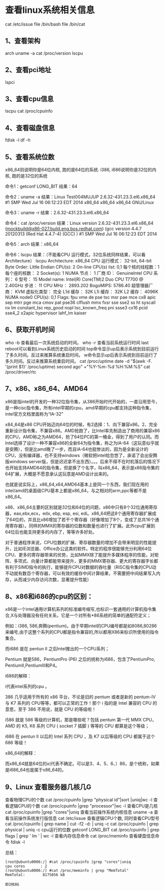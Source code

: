 # 查看linux系统相关信息

cat /etc/issue
file /bin/bash
file /bin/cat

## 1、查看架构
arch
uname -a
cat /proc/version
lscpu

## 2、查看pci地址
lspci

## 3、查看cpu信息
lscpu
cat /proc/cpuinfo

## 4、查看磁盘信息
fdisk -l
df -h

## 5、查看系统位数
x86_64则说明你是64位内核, 跑的是64位的系统.
i386, i686说明你是32位的内核, 跑的是32位的系统

命令1：getconf LONG_BIT
结果：64

命令2：uname -a
结果：Linux Test004MUJUP 2.6.32-431.23.3.el6.x86_64 #1 SMP Wed Jul 16 06:12:23 EDT 2014 x86_64 x86_64 x86_64 GNU/Linux

命令3：uname -r
结果：2.6.32-431.23.3.el6.x86_64

命令4：cat /proc/version
结果：Linux version 2.6.32-431.23.3.el6.x86_64 (mockbuild@x86-027.build.eng.bos.redhat.com) (gcc version 4.4.7 20120313 (Red Hat 4.4.7-4) (GCC) ) #1 SMP Wed Jul 16 06:12:23 EDT 2014

命令5：arch
结果：x86_64

命令6：lscpu
结果：（不能看CPU 运行模式，32位系统同样结果，可以看Architecture）
lscpu
Architecture:          x86_64
CPU 运行模式：    32-bit, 64-bit
Byte Order:            Little Endian
CPU(s):                2
On-line CPU(s) list:   0,1
每个核的线程数：1
每个座的核数：  2
Socket(s):             1
NUMA 节点：         1
厂商 ID：           GenuineIntel
CPU 系列：          6
型号：              15
Model name:            Intel(R) Core(TM)2 Duo CPU     T7700  @ 2.40GHz
步进：              11
CPU MHz：             2893.202
BogoMIPS:              5786.40
超管理器厂商：  KVM
虚拟化类型：     完全
L1d 缓存：          32K
L1i 缓存：          32K
L2 缓存：           4096K
NUMA node0 CPU(s):     0,1
Flags:                 fpu vme de pse tsc msr pae mce cx8 apic sep mtrr pge mca cmov pat pse36 clflush mmx fxsr sse sse2 ss ht syscall nx lm constant_tsc rep_good nopl tsc_known_freq pni ssse3 cx16 pcid sse4_2 x2apic hypervisor lahf_lm kaiser

## 6、获取开机时间
who -b 查看最后一次系统启动的时间。
who -r 查看当前系统运行时间
last reboot可以看到Linux系统历史启动的时间
top命令显示up后表示系统到目前运行了多久时间。反过来推算系统重启时间。
w命令显示up后表示系统到目前运行了多久时间。反过来推算系统重启时间。
cat /proc/uptime
date -d "$(awk -F. '{print $1}' /proc/uptime) second ago" +"%Y-%m-%d %H:%M:%S"
cat /proc/driver/rtc

## 7、x86、x86_64、AMD64
x86是指intel的开发的一种32位指令集，从386开始时代开始的，一直沿用至今，是一种cisc指令集，所有intel早期的cpu，amd早期的cpu都支持这种指令集，intel官方文档里面称为“IA-32”

x84_64是x86 CPU开始迈向64位的时候，有2选择：1、向下兼容x86。2、完全重新设计指令集，不兼容x86。AMD抢跑了，比Intel率先制造出了商用的兼容x86的CPU，AMD称之为AMD64，抢了64位PC的第一桶金，得到了用户的认同。而Intel选择了设计一种不兼容x86的全新64为指令集，称之为IA-64（这玩意似乎就是安腾），但是比amd晚了一步，而且IA-64也挺惨淡的，因为是全新设计的CPU，没有编译器，也不支持windows（微软把intel给忽悠了，承诺了会出安腾版windows server版，但是迟迟拿不出东西）。。。后来不得不在时机落后的情况下也开始支持AMD64的指令集，但是换了个名字，叫x86_64，表示是x86指令集的64扩展，大概是不愿意承认这玩意是AMD设计出来的。

也就是说实际上，x86_64,x64,AMD64基本上是同一个东西，我们现在用的intel/amd的桌面级CPU基本上都是x86_64，与之相对的arm,ppc等都不是x86_64。

x86、x86_64主要的区别就是32位和64位的问题，x86中只有8个32位通用寄存器，eax,ebx,ecx，edx, ebp, esp, esi, edi。x86_64把这8个通用寄存器扩展成了64位的，并且比x86增加了若干个寄存器（好像增加了8个，变成了总共16个通用寄存器）。同样的MMX的寄存器的位数和数量也进行了扩展。此外cpu扩展到64位后也能支持更多的内存了，等等许多好处。

对于普通程序来说，CPU位数的扩展、寄存器数量的增加不会带来明显的性能提升，比如IE浏览器、Office办公这类的软件。特定的程序很能够充分利用64位CPU、更多的寄存器带来的优势，比如MMX除了能提升多媒体程序的性能，对矩阵、多项式、向量计算都能带来提升，更多的MMX寄存器、更大的寄存器字长都有利于SIMD指令的执行，能够提升CPU对数据的吞吐量（RISC指令集的CPU动不动就有数百个寄存器，可以有效的缓存中间计算结果，不需要把中间结果写入内存，从而减少内存访问次数，显著提升性能）

## 8、x86和i686的cpu的区别：
x86是一个intel通用计算机系列的标准编号缩写,也标识一套通用的计算机指令集合,X与处理器没有任何关系，它是一个对所有*86系统的简单的通配符定义；

例如：i386, 586,奔腾(pentium)。由于早期intel的CPU编号都是如8086,80286来编号,由于这整个系列的CPU都是指令兼容的,所以都用X86来标识所使用的指令集合。

而i686 是在 pentun II 之后Intel推出的一个CPU系列；

Pentium 就是586，PentiumPro (P6) 之后的统称为i686，包含了PentiumPro, PentiumⅡ,PentiumⅢ和P4。

i686的解释：

i代表intel系列的cpu 。

386 几乎适用于所有的 x86 平台，不论是旧的 pentum 或者是新的 pentum-IV 与 K7 系列的 CPU等等，都可以正常的工作！那个 i 指的是 Intel 兼容的 CPU 的意思，至于 386 不用说，就是 CPU 的等级啦！

i586 就是 586 等级的计算机，那是哪些呢？包括 pentum 第一代 MMX CPU， AMD 的 K5, K6 系列 CPU ( socket 7 插脚 ) 等等的 CPU 都算是这个等级；

i686 在 pentun II 以后的 Intel 系列 CPU ，及 K7 以后等级的 CPU 都属于这个 686 等级！

x86_64的解释：

而x86_64就是64位的x(代表不确定。可以是3、4、5、6、）86，是个统称，如果是i686_64也是属于x86_64的。

## 9、Linux 查看服务器几核几G
查看物理CPU的个数
cat /proc/cpuinfo |grep "physical id"|sort |uniq|wc -l
查看逻辑CPU的个数
cat /proc/cpuinfo |grep "processor"|wc -l
查看CPU是几核
cat /proc/cpuinfo |grep "cores"|uniq
查看当前操作系统内核信息
uname -a
查看当前操作系统发行版信息
cat /etc/issue
查看逻辑CPU个数, 同时查看CPU型号
cat /proc/cpuinfo | grep name | cut -f2 -d: | uniq -c
cat /proc/cpuinfo | grep physical | uniq -c
cpu运行的位数
getconf LONG_BIT
cat /proc/cpuinfo | grep flags | grep ' lm ' | wc -l
查看内存信息命令
cat /proc/meminfo
查看硬盘信息命令
fdisk -l

总结：
```
[root@ubuntu0006:/] #cat /proc/cpuinfo |grep "cores"|uniq
cpu cores       : 2
[root@ubuntu0006:/] #cat /proc/meminfo | grep "MemTotal"
MemTotal:        8175056 kB

即2核8G
```








